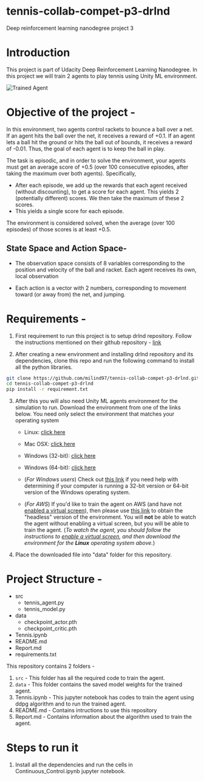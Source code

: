 # tennis-collab-compet-p3-drlnd

Deep reinforcement learning nanodegree project 3

[//]: # (Image References)

[image1]: https://user-images.githubusercontent.com/10624937/42135623-e770e354-7d12-11e8-998d-29fc74429ca2.gif "Trained Agent"

# Introduction
This project is part of Udacity Deep Reinforcement Learning Nanodegree. In this project we will train 2 agents to play tennis using Unity ML environment.

![Trained Agent][image1]

# Objective of the project - 
In this environment, two agents control rackets to bounce a ball over a net. If an agent hits the ball over the net, it receives a reward of +0.1. If an agent lets a ball hit the ground or hits the ball out of bounds, it receives a reward of -0.01. Thus, the goal of each agent is to keep the ball in play.

The task is episodic, and in order to solve the environment, your agents must get an average score of +0.5 (over 100 consecutive episodes, after taking the maximum over both agents). Specifically,

- After each episode, we add up the rewards that each agent received (without discounting), to get a score for each agent. This yields 2 (potentially different) scores. We then take the maximum of these 2 scores.
- This yields a single score for each episode.

The environment is considered solved, when the average (over 100 episodes) of those scores is at least +0.5.

## State Space and Action Space- 

- The observation space consists of 8 variables corresponding to the position and velocity of the ball and racket. Each agent receives its own, local observation

- Each action is a vector with 2 numbers, corresponding to movement toward (or away from) the net, and jumping.

# Requirements - 

1. First requirement to run this project is to setup drlnd repository. Follow the instructions mentioned on their github repository - [link](https://github.com/udacity/deep-reinforcement-learning#dependencies)

2. After creating a new environment and installing drlnd repository and its dependencies, clone this repo and run the following command to install all the python libraries.

```bash
git clone https://github.com/milind97/tennis-collab-compet-p3-drlnd.git
cd tennis-collab-compet-p3-drlnd
pip install -r requirement.txt
```
3. After this you will also need Unity ML agents environment for the simulation to run. Download the environment from one of the links below.  You need only select the environment that matches your operating system

    - Linux: [click here](https://s3-us-west-1.amazonaws.com/udacity-drlnd/P3/Tennis/Tennis_Linux.zip)
    - Mac OSX: [click here](https://s3-us-west-1.amazonaws.com/udacity-drlnd/P3/Tennis/Tennis.app.zip)
    - Windows (32-bit): [click here](https://s3-us-west-1.amazonaws.com/udacity-drlnd/P3/Tennis/Tennis_Windows_x86.zip)
    - Windows (64-bit): [click here](https://s3-us-west-1.amazonaws.com/udacity-drlnd/P3/Tennis/Tennis_Windows_x86_64.zip)
    
    - (_For Windows users_) Check out [this link](https://support.microsoft.com/en-us/help/827218/how-to-determine-whether-a-computer-is-running-a-32-bit-version-or-64) if you need help with determining if your computer is running a 32-bit version or 64-bit version of the Windows operating system.

    - (_For AWS_) If you'd like to train the agent on AWS (and have not [enabled a virtual screen](https://github.com/Unity-Technologies/ml-agents/blob/master/docs/Training-on-Amazon-Web-Service.md)), then please use [this link](https://s3-us-west-1.amazonaws.com/udacity-drlnd/P3/Tennis/Tennis_Linux_NoVis.zip) to obtain the "headless" version of the environment.  You will **not** be able to watch the agent without enabling a virtual screen, but you will be able to train the agent.  (_To watch the agent, you should follow the instructions to [enable a virtual screen](https://github.com/Unity-Technologies/ml-agents/blob/master/docs/Training-on-Amazon-Web-Service.md), and then download the environment for the **Linux** operating system above._)
    
4. Place the downloaded file into "data" folder for this repository.

# Project Structure - 

- src
    - tennis_agent.py
    - tennis_model.py
- data
    - checkpoint_actor.pth
    - checkpoint_critic.pth
- Tennis.ipynb
- README.md
- Report.md
- requirements.txt


This repository contains 2 folders - 
1. `src` - This folder has all the required code to train the agent.
2. `data` - This folder contains the saved model weights for the trained agent.
3. Tennis.ipynb - This jupyter notebook has codes to train the agent using ddpg algorithm and to run the trained agent.
4. README.md - Contains intructions to use this repository
5. Report.md - Contains information about the algorithm used to train the agent.

# Steps to run it

1. Install all the dependencies and run the cells in Continuous_Control.ipynb jupyter notebook.



